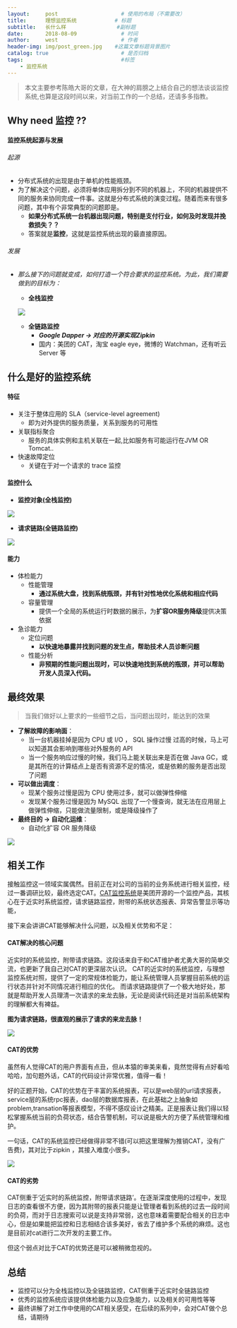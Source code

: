 ```yaml
---
layout:     post                    # 使用的布局（不需要改）
title:      理想监控系统            # 标题
subtitle:   长什么样                #副标题
date:       2018-08-09              # 时间
author:     west                    # 作者
header-img: img/post_green.jpg    #这篇文章标题背景图片
catalog: true                       # 是否归档
tags:                               #标签
    - 监控系统
---
```


> 本文主要参考陈皓大哥的文章，在大神的肩膀之上结合自己的想法谈谈监控系统,也算是这段时间以来，对当前工作的一个总结，还请多多指教。

## Why need 监控 ??

#### 监控系统起源与发展

###### 起源
- 分布式系统的出现是由于单机的性能瓶颈。
- 为了解决这个问题，必须将单体应用拆分到不同的机器上，不同的机器提供不同的服务来协同完成一件事。这就是分布式系统的演变过程。随着而来有很多问题，其中有个非常典型的问题即是。
    - **如果分布式系统一台机器出现问题，特别是支付行业，如何及时发现并挽救损失？？**
    - 答案就是**监控**，这就是监控系统出现的最直接原因。

###### 发展
- *那么接下的问题就变成，如何打造一个符合要求的监控系统。为此，我们需要做到的目标为：*
    - **全栈监控**
    
    ![](https://static001.geekbang.org/resource/image/cf/66/cf6fe8ee30a3ac3b693d1188b46e4e66.png)
    - **全链路监控**
        - ***Google Dapper -> 对应的开源实现Zipkin***
        - 国内：美团的 CAT，淘宝 eagle eye，微博的 Watchman，还有听云 Server 等

## 什么是好的监控系统

#### 特征
- 关注于整体应用的 SLA（service-level agreement)
    - 即为对外提供的服务质量，关系到服务的可用性 
- 关联指标聚合
    - 服务的具体实例和主机关联在一起,比如服务有可能运行在JVM OR Tomcat..
- 快速故障定位
    - 关键在于对一个请求的 trace 监控 

#### 监控什么
- **监控对象(全栈监控)**

![](https://static001.geekbang.org/resource/image/cf/66/cf6fe8ee30a3ac3b693d1188b46e4e66.png)
- **请求链路(全链路监控)**

![](https://static001.geekbang.org/resource/image/ab/81/ab79054e0a3cf2d8f1d696e3c367ab81.png)

#### 能力

- 体检能力
    - 性能管理
        - **通过系统大盘，找到系统瓶颈，并有针对性地优化系统和相应代码** 
    - 容量管理
        - 提供一个全局的系统运行时数据的展示，为**扩容OR服务降级**提供决策依据 
- 急诊能力
    - 定位问题
        - **以快速地暴露并找到问题的发生点，帮助技术人员诊断问题** 
    - 性能分析
        - **非预期的性能问题出现时，可以快速地找到系统的瓶颈，并可以帮助开发人员深入代码。** 

## 最终效果

> 当我们做好以上要求的一些细节之后，当问题出现时，能达到的效果
- **了解故障的影响面**：
    - 当一台机器挂掉是因为 CPU 或 I/O ， SQL 操作过慢 过高的时候，马上可以知道其会影响到哪些对外服务的 API
    - 当一个服务响应过慢的时候，我们马上能关联出来是否在做 Java GC，或是其所在的计算结点上是否有资源不足的情况，或是依赖的服务是否出现了问题
- **可以做出调度**：
    - 现某个服务过慢是因为 CPU 使用过多，就可以做弹性伸缩
    - 发现某个服务过慢是因为 MySQL 出现了一个慢查询，就无法在应用层上做弹性伸缩，只能做流量限制，或是降级操作了
- **最终目的 -> 自动化运维**：
    - 自动化扩容 OR 服务降级

![](https://static001.geekbang.org/resource/image/6b/33/6b17dd779cfecd62e02924dc8618e833.png)

## 相关工作

接触监控这一领域实属偶然。目前正在对公司的当前的业务系统进行相关监控，经过一番调研比较，最终选定CAT。[CAT监控系统](https://github.com/dianping/cat)是美团开源的一个监控产品，其核心在于近实时系统监控，请求链路监控，附带的系统状态报表、异常告警显示等功能，

接下来会讲讲CAT能够解决什么问题，以及相关优势和不足：

#### CAT解决的核心问题

近实时的系统监控，附带请求链路。这段话来自于和CAT维护者尤勇大哥的简单交流，也更新了我自己对CAT的更深层次认识。
CAT的近实时的系统监控，与理想监控系统对照，提供了一定的常规体检能力，能让系统管理人员掌握目前系统的运行状态并针对不同情况进行相应的优化。
而请求链路提供了一个极大地好处，那就是帮助开发人员理清一次请求的来龙去脉，无论是阅读代码还是对当前系统架构的理解都大有裨益。

**图为请求链路，很直观的展示了请求的来龙去脉！**

![](https://camo.githubusercontent.com/1fe1b77274569406201c27ed13c8f5a1a12fd346/68747470733a2f2f7261772e6769746875622e636f6d2f6469616e70696e672f6361742f6d61737465722f6361742d686f6d652f7372632f6d61696e2f7765626170702f696d616765732f6c6f6776696577416c6c30332e706e67)

#### CAT的优势

虽然有人觉得CAT的用户界面有点丑，但从本猿的审美来看，竟然觉得有点好看哈哈哈，加句题外话，CAT的代码设计非常优雅，值得一看！

好的正题开始，CAT的优势在于丰富的系统报表，可以是web层的url请求报表，service层的系统rpc报表，dao层的数据库报表，在此基础之上抽象如problem,transation等报表模型，不得不感叹设计之精美。正是报表让我们得以轻松掌握系统当前的负荷状态，结合告警机制，可以说是极大的方便了系统管理和维护。

一句话，CAT的系统监控已经做得非常不错(可以把这里理解为推销CAT，没有广告费)，其对比于zipkin ，其接入难度小很多。

![](https://tech.meituan.com/img/cat/server03.png)

#### CAT的劣势

CAT侧重于‘近实时的系统监控，附带请求链路’。在逐渐深度使用的过程中，发现日志的查看很不方便，因为其附带的报表只能是让管理者看到系统的过去一段时间的负荷，而对于日志搜索可以说是支持非常弱，这也意味着需要配合相关的日志中心，但是如果能把监控和日志相结合该多美好，省去了维护多个系统的麻烦。这也是目前对cat进行二次开发的主要工作。

但这个弱点对比于CAT的优势还是可以被稍微忽视的。

## 总结

- 监控可以分为全栈监控以及全链路监控，CAT侧重于近实时全链路监控 
- 优秀的监控系统应该提供体检能力以及应急能力，以及相关的可用性等等
- 最终讲解了对工作中使用的CAT相关感受，在后续的系列中，会对CAT做个总结，请期待


